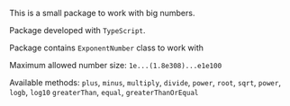 This is a small package to work with big numbers.

Package developed with `TypeScript`.

Package contains `ExponentNumber` class to work with

Maximum allowed number size: `1e...(1.8e308)...e1e100`

Available methods: `plus`, `minus`, `multiply`, `divide`, `power`, `root`, `sqrt`, `power`, `logb`, `log10` `greaterThan`, `equal`, `greaterThanOrEqual`
